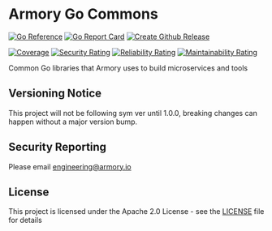 # Armory Go Commons

[![Go Reference](https://pkg.go.dev/badge/github.com/armory-io/go-commons.svg)](https://pkg.go.dev/github.com/armory-io/go-commons)
[![Go Report Card](https://goreportcard.com/badge/github.com/armory-io/go-commons)](https://goreportcard.com/report/github.com/armory-io/go-commons)
[![Create Github Release](https://github.com/armory-io/go-commons/actions/workflows/create-release.yaml/badge.svg)](https://github.com/armory-io/go-commons/actions/workflows/create-release.yaml)

[![Coverage](https://platform-tools.cloud.armory.io/sonarqube/api/project_badges/measure?project=go-commons&metric=coverage&token=squ_febb36213578f2ca0351f320da27dcc4920c8384)](https://platform-tools.cloud.armory.io/sonarqube/dashboard?id=go-commons)
[![Security Rating](https://platform-tools.cloud.armory.io/sonarqube/api/project_badges/measure?project=go-commons&metric=security_rating&token=squ_febb36213578f2ca0351f320da27dcc4920c8384)](https://platform-tools.cloud.armory.io/sonarqube/dashboard?id=go-commons)
[![Reliability Rating](https://platform-tools.cloud.armory.io/sonarqube/api/project_badges/measure?project=go-commons&metric=reliability_rating&token=squ_febb36213578f2ca0351f320da27dcc4920c8384)](https://platform-tools.cloud.armory.io/sonarqube/dashboard?id=go-commons)
[![Maintainability Rating](https://platform-tools.cloud.armory.io/sonarqube/api/project_badges/measure?project=go-commons&metric=sqale_rating&token=squ_febb36213578f2ca0351f320da27dcc4920c8384)](https://platform-tools.cloud.armory.io/sonarqube/dashboard?id=go-commons)

Common Go libraries that Armory uses to build microservices and tools

## Versioning Notice

This project will not be following sym ver until 1.0.0, breaking changes can happen without a major version bump.

## Security Reporting

Please email [engineering@armory.io](mailto:engineering@armory.io)

## License

This project is licensed under the Apache 2.0 License - see the [LICENSE](LICENSE) file for details